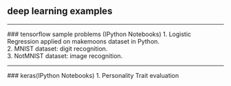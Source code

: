 ## deep learning examples

<hr />
### tensorflow sample problems (IPython Notebooks)
1. Logistic Regression applied on makemoons dataset in Python. <br />
2. MNIST dataset: digit recognition. <br />
3. NotMNIST dataset: image recognition. <br />

<hr />
### keras(IPython Notebooks)
1. Personality Trait evaluation
